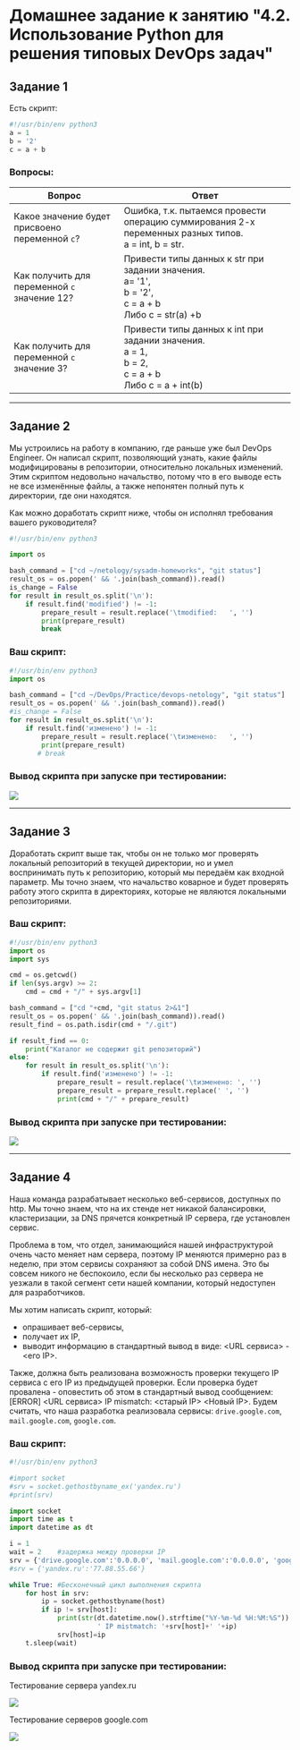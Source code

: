 # Домашнее задание к занятию "4.2. Использование Python для решения типовых DevOps задач"

## Задание 1

Есть скрипт:
```python
#!/usr/bin/env python3
a = 1
b = '2'
c = a + b
```

### Вопросы:

| Вопрос  | Ответ |
| ------------- | ------------- |
| Какое значение будет присвоено переменной `c`?  | Ошибка, т.к. пытаемся провести операцию суммирования 2-х переменных разных типов. <br/>a = int, b = str.  |
| Как получить для переменной `c` значение 12?  | Привести типы данных к str при задании значения. <br/>a= '1', <br/>b = '2', <br/>c = a + b <br/>Либо с = str(a) +b  |
| Как получить для переменной `c` значение 3?  | Привести типы данных к int при задании значения. <br/>a = 1, <br/>b = 2, <br/>c = a + b <br/>Либо c = a + int(b)  |

------

## Задание 2

Мы устроились на работу в компанию, где раньше уже был DevOps Engineer. Он написал скрипт, позволяющий узнать, какие файлы модифицированы в репозитории, относительно локальных изменений. Этим скриптом недовольно начальство, потому что в его выводе есть не все изменённые файлы, а также непонятен полный путь к директории, где они находятся. 

Как можно доработать скрипт ниже, чтобы он исполнял требования вашего руководителя?

```python
#!/usr/bin/env python3

import os

bash_command = ["cd ~/netology/sysadm-homeworks", "git status"]
result_os = os.popen(' && '.join(bash_command)).read()
is_change = False
for result in result_os.split('\n'):
    if result.find('modified') != -1:
        prepare_result = result.replace('\tmodified:   ', '')
        print(prepare_result)
        break
```

### Ваш скрипт:
```python
#!/usr/bin/env python3 
import os

bash_command = ["cd ~/DevOps/Practice/devops-netology", "git status"]
result_os = os.popen(' && '.join(bash_command)).read()
#is_change = False
for result in result_os.split('\n'):
    if result.find('изменено') != -1:
        prepare_result = result.replace('\tизменено:   ', '')
        print(prepare_result)
       # break
```

### Вывод скрипта при запуске при тестировании:
![](Old_practice/Practice_15/2.png)

------

## Задание 3

Доработать скрипт выше так, чтобы он не только мог проверять локальный репозиторий в текущей директории, но и умел воспринимать путь к репозиторию, который мы передаём как входной параметр. Мы точно знаем, что начальство коварное и будет проверять работу этого скрипта в директориях, которые не являются локальными репозиториями.

### Ваш скрипт:
```python
#!/usr/bin/env python3
import os
import sys

cmd = os.getcwd()
if len(sys.argv) >= 2:
    cmd = cmd + "/" + sys.argv[1]

bash_command = ["cd "+cmd, "git status 2>&1"]
result_os = os.popen(' && '.join(bash_command)).read()
result_find = os.path.isdir(cmd + "/.git")

if result_find == 0:
    print("Каталог не содержит git репозиторий")
else:
    for result in result_os.split('\n'):
        if result.find('изменено') != -1:
            prepare_result = result.replace('\tизменено: ', '')
            prepare_result = prepare_result.replace(' ', '')
            print(cmd + "/" + prepare_result)
```

### Вывод скрипта при запуске при тестировании:
![](Old_practice/Practice_15/3.png)

------

## Задание 4

Наша команда разрабатывает несколько веб-сервисов, доступных по http. Мы точно знаем, что на их стенде нет никакой балансировки, кластеризации, за DNS прячется конкретный IP сервера, где установлен сервис. 

Проблема в том, что отдел, занимающийся нашей инфраструктурой очень часто меняет нам сервера, поэтому IP меняются примерно раз в неделю, при этом сервисы сохраняют за собой DNS имена. Это бы совсем никого не беспокоило, если бы несколько раз сервера не уезжали в такой сегмент сети нашей компании, который недоступен для разработчиков. 

Мы хотим написать скрипт, который: 
- опрашивает веб-сервисы, 
- получает их IP, 
- выводит информацию в стандартный вывод в виде: <URL сервиса> - <его IP>. 

Также, должна быть реализована возможность проверки текущего IP сервиса c его IP из предыдущей проверки. Если проверка будет провалена - оповестить об этом в стандартный вывод сообщением: [ERROR] <URL сервиса> IP mismatch: <старый IP> <Новый IP>. Будем считать, что наша разработка реализовала сервисы: `drive.google.com`, `mail.google.com`, `google.com`.

### Ваш скрипт:
```python
#!/usr/bin/env python3

#import socket
#srv = socket.gethostbyname_ex('yandex.ru')
#print(srv)

import socket
import time as t
import datetime as dt

i = 1
wait = 2    #задержка между проверки IP
srv = {'drive.google.com':'0.0.0.0', 'mail.google.com':'0.0.0.0', 'google.com':'0.0.0.0'}
#srv = {'yandex.ru':'77.88.55.66'}

while True: #Бесконечный цикл выполнения скрипта
    for host in srv:
        ip = socket.gethostbyname(host)
        if ip != srv[host]:
            print(str(dt.datetime.now().strftime("%Y-%m-%d %H:%M:%S")) +' [ERROR] ' + str(host) +\
                      ' IP mistmatch: '+srv[host]+' '+ip)
            srv[host]=ip
    t.sleep(wait)
```

### Вывод скрипта при запуске при тестировании:
Тестирование сервера yandex.ru

![](Old_practice/Practice_15/4.png)

Тестирование серверов google.com

![](Old_practice/Practice_15/4_1.png)
